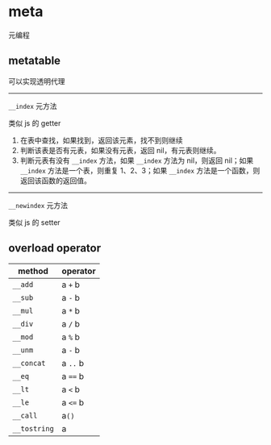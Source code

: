 # meta

元编程

## metatable

可以实现透明代理

---

`__index` 元方法

类似 js 的 getter

1. 在表中查找，如果找到，返回该元素，找不到则继续
2. 判断该表是否有元表，如果没有元表，返回 nil，有元表则继续。
3. 判断元表有没有 `__index` 方法，如果 `__index` 方法为 nil，则返回 nil；如果 `__index` 方法是一个表，则重复 1、2、3；如果 `__index` 方法是一个函数，则返回该函数的返回值。

---

`__newindex` 元方法

类似 js 的 setter

## overload operator

| method       | operator |
| ------------ | -------- |
| `__add`      | a `+` b  |
| `__sub`      | a `-` b  |
| `__mul`      | a `*` b  |
| `__div`      | a `/` b  |
| `__mod`      | a `%` b  |
| `__unm`      | a `-` b  |
| `__concat`   | a `..` b |
| `__eq`       | a `==` b |
| `__lt`       | a `<` b  |
| `__le`       | a `<=` b |
| `__call`     | a`()`    |
| `__tostring` | a        |
